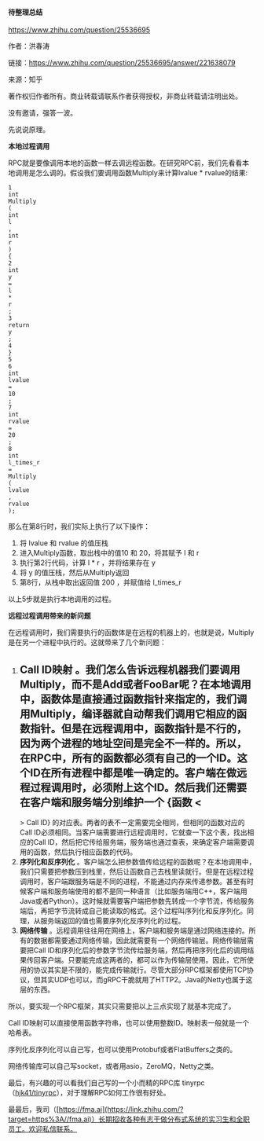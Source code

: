 

#### 待整理总结

https://www.zhihu.com/question/25536695

作者：洪春涛

  


链接：https://www.zhihu.com/question/25536695/answer/221638079

  


来源：知乎

  


著作权归作者所有。商业转载请联系作者获得授权，非商业转载请注明出处。

  


  


没有邀请，强答一波。

先说说原理。

  


**本地过程调用**

RPC就是要像调用本地的函数一样去调远程函数。在研究RPC前，我们先看看本地调用是怎么调的。假设我们要调用函数Multiply来计算lvalue \* rvalue的结果:

```
1
int
Multiply
(
int
l
,
int
r
)
{
2
int
y
=
l
*
r
;
3
return
y
;
4
}
5
6
int
lvalue
=
10
;
7
int
rvalue
=
20
;
8
int
l_times_r
=
Multiply
(
lvalue
,
rvalue
);
```

那么在第8行时，我们实际上执行了以下操作：

1. 将 lvalue 和 rvalue 的值压栈
2. 进入Multiply函数，取出栈中的值10 和 20，将其赋予 l 和 r
3. 执行第2行代码，计算 l \* r ，并将结果存在 y
4. 将 y 的值压栈，然后从Multiply返回
5. 第8行，从栈中取出返回值 200 ，并赋值给 l\_times\_r

以上5步就是执行本地调用的过程。

  


**远程过程调用带来的新问题**

在远程调用时，我们需要执行的函数体是在远程的机器上的，也就是说，Multiply是在另一个进程中执行的。这就带来了几个新问题：

1. **Call ID映射**
   。我们怎么告诉远程机器我们要调用Multiply，而不是Add或者FooBar呢？在本地调用中，函数体是直接通过函数指针来指定的，我们调用Multiply，编译器就自动帮我们调用它相应的函数指针。但是在远程调用中，函数指针是不行的，因为两个进程的地址空间是完全不一样的。所以，在RPC中，所有的函数都必须有自己的一个ID。这个ID在所有进程中都是唯一确定的。客户端在做远程过程调用时，必须附上这个ID。然后我们还需要在客户端和服务端分别维护一个 {函数 
   &lt;
   --
   &gt;
    Call ID} 的对应表。两者的表不一定需要完全相同，但相同的函数对应的Call ID必须相同。当客户端需要进行远程调用时，它就查一下这个表，找出相应的Call ID，然后把它传给服务端，服务端也通过查表，来确定客户端需要调用的函数，然后执行相应函数的代码。
2. **序列化和反序列化**
   。客户端怎么把参数值传给远程的函数呢？在本地调用中，我们只需要把参数压到栈里，然后让函数自己去栈里读就行。但是在远程过程调用时，客户端跟服务端是不同的进程，不能通过内存来传递参数。甚至有时候客户端和服务端使用的都不是同一种语言（比如服务端用C++，客户端用Java或者Python）。这时候就需要客户端把参数先转成一个字节流，传给服务端后，再把字节流转成自己能读取的格式。这个过程叫序列化和反序列化。同理，从服务端返回的值也需要序列化反序列化的过程。
3. **网络传输**
   。远程调用往往用在网络上，客户端和服务端是通过网络连接的。所有的数据都需要通过网络传输，因此就需要有一个网络传输层。网络传输层需要把Call ID和序列化后的参数字节流传给服务端，然后再把序列化后的调用结果传回客户端。只要能完成这两者的，都可以作为传输层使用。因此，它所使用的协议其实是不限的，能完成传输就行。尽管大部分RPC框架都使用TCP协议，但其实UDP也可以，而gRPC干脆就用了HTTP2。Java的Netty也属于这层的东西。

所以，要实现一个RPC框架，其实只需要把以上三点实现了就基本完成了。

Call ID映射可以直接使用函数字符串，也可以使用整数ID。映射表一般就是一个哈希表。

序列化反序列化可以自己写，也可以使用Protobuf或者FlatBuffers之类的。

网络传输库可以自己写socket，或者用asio，ZeroMQ，Netty之类。

  


最后，有兴趣的可以看我们自己写的一个小而精的RPC库 tinyrpc（[hjk41/tinyrpc](https://link.zhihu.com/?target=https%3A//github.com/hjk41/tinyrpc)），对于理解RPC如何工作很有好处。

最最后，我司（[https://fma.ai](https://link.zhihu.com/?target=https%3A//fma.ai)）长期招收各种有志于做分布式系统的实习生和全职员工。欢迎私信联系。

